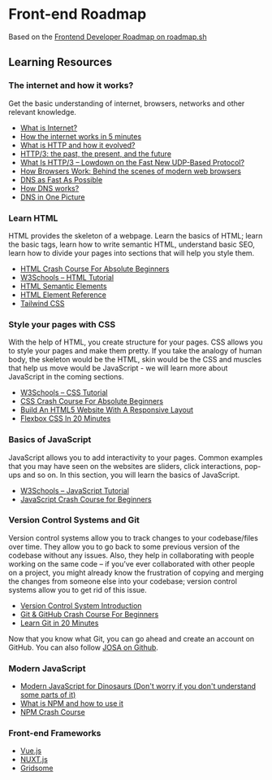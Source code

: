 # Front-end Roadmap

Based on the [Frontend Developer Roadmap on roadmap.sh](https://roadmap.sh/frontend)

## Learning Resources

### The internet and how it works?

Get the basic understanding of internet, browsers, networks and other relevant knowledge.

* [What is Internet?](https://roadmap.sh/guides/what-is-internet)
* [How the internet works in 5 minutes](https://www.youtube.com/watch?v=7_LPdttKXPc)
* [What is HTTP and how it evolved?](https://kamranahmed.info/blog/2016/08/13/http-in-depth/)
* [HTTP/3: the past, the present, and the future](https://blog.cloudflare.com/http3-the-past-present-and-future/)
* [What Is HTTP/3 – Lowdown on the Fast New UDP-Based Protocol?](https://kinsta.com/blog/http3/)
* [How Browsers Work: Behind the scenes of modern web browsers](https://www.html5rocks.com/en/tutorials/internals/howbrowserswork/)
* [DNS as Fast As Possible](https://www.youtube.com/watch?v=Rck3BALhI5c)
* [How DNS works?](https://howdns.works/)
* [DNS in One Picture](https://roadmap.sh/guides/dns-in-one-picture)

### Learn HTML

HTML provides the skeleton of a webpage. Learn the basics of HTML; learn the basic tags, learn how to write semantic HTML, understand basic SEO, learn how to divide your pages into sections that will help you style them.

* [HTML Crash Course For Absolute Beginners](https://www.youtube.com/watch?v=UB1O30fR-EE)
* [W3Schools – HTML Tutorial](https://www.w3schools.com/html/default.asp)
* [HTML Semantic Elements](https://www.w3schools.com/html/html5_semantic_elements.asp)
* [HTML Element Reference](https://developer.mozilla.org/en-US/docs/Web/HTML/Element)
* [Tailwind CSS](https://tailwindcss.com/)

### Style your pages with CSS

With the help of HTML, you create structure for your pages. CSS allows you to style your pages and make them pretty. If you take the analogy of human body, the skeleton would be the HTML, skin would be the CSS and muscles that help us move would be JavaScript - we will learn more about JavaScript in the coming sections.

* [W3Schools – CSS Tutorial](https://www.w3schools.com/css/)
* [CSS Crash Course For Absolute Beginners](https://www.youtube.com/watch?v=yfoY53QXEnI)
* [Build An HTML5 Website With A Responsive Layout](https://www.youtube.com/watch?v=Wm6CUkswsNw)
* [Flexbox CSS In 20 Minutes](https://youtu.be/JJSoEo8JSnc?t=46)


### Basics of JavaScript

JavaScript allows you to add interactivity to your pages. Common examples that you may have seen on the websites are sliders, click interactions, pop-ups and so on. In this section, you will learn the basics of JavaScript.

* [W3Schools – JavaScript Tutorial](https://www.w3schools.com/js/)
* [JavaScript Crash Course for Beginners](https://youtu.be/hdI2bqOjy3c?t=2)

### Version Control Systems and Git

Version control systems allow you to track changes to your codebase/files over time. They allow you to go back to some previous version of the codebase without any issues. Also, they help in collaborating with people working on the same code – if you’ve ever collaborated with other people on a project, you might already know the frustration of copying and merging the changes from someone else into your codebase; version control systems allow you to get rid of this issue.


* [Version Control System Introduction](https://www.youtube.com/watch?v=zbKdDsNNOhg)
* [Git & GitHub Crash Course For Beginners](https://www.youtube.com/watch?v=SWYqp7iY_Tc)
* [Learn Git in 20 Minutes](https://youtu.be/Y9XZQO1n_7c?t=21)

Now that you know what Git, you can go ahead and create an account on GitHub. You can also follow [JOSA on Github](https://github.com/jordanopensource).  

### Modern JavaScript

* [Modern JavaScript for Dinosaurs (Don't worry if you don't understand some parts of it)](https://medium.com/the-node-js-collection/modern-javascript-explained-for-dinosaurs-f695e9747b70)
* [What is NPM and how to use it](https://www.youtube.com/watch?v=8Rmj5UY5mJk)
* [NPM Crash Course](https://www.youtube.com/watch?v=jHDhaSSKmB0)

### Front-end Frameworks

* [Vue.js](https://vuejs.org/)
* [NUXT.js](https://nuxtjs.org/)
* [Gridsome](https://gridsome.org/)
